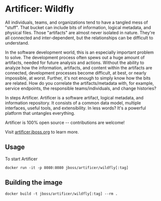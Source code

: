 Artificer: Wildfly
======================

All individuals, teams, and organizations tend to have a tangled mess of "stuff". That bucket can include bits of information, logical metadata, and physical files. Those "artifacts" are almost never isolated in nature. They're all connected and inter-dependent, but the relationships can be difficult to understand.

In the software development world, this is an especially important problem to solve. The development process often spews out a huge amount of artifacts, needed for future analysis and actions. Without the ability to analyze how the information, artifacts, and content within the artifacts are connected, development processes become difficult, at best, or nearly impossible, at worst. Further, it's not enough to simply know how the bits are related. How do you correlate the artifacts/metadata with, for example, service endpoints, the responsible teams/individuals, and change histories?

In steps Artificer. Artificer is a software artifact, logical metadata, and information repository. It consists of a common data model, multiple interfaces, useful tools, and extensibility. In less words? It's a powerful platform that untangles everything.

Artificer is 100% open source -- contributions are welcome!

Visit [artificer.jboss.org](http://artificer.jboss.org) to learn more.

## Usage

To start Artificer

    docker run -it -p 8080:8080 jboss/artificer/wildfly[:tag]

## Building the image

    docker build -t jboss/artificer/wildfly[:tag] --rm .
